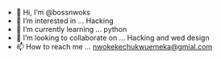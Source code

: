 - 👋 Hi, I’m @bossnwoks
- 👀 I’m interested in ... Hacking
- 🌱 I’m currently learning ... python
- 💞️ I’m looking to collaborate on ... Hacking and wed design
- 📫 How to reach me ... nwokekechukwuemeka@gmial.com

<!---
bossnwoks/bossnwoks is a ✨ special ✨ repository because its `README.md` (this file) appears on your GitHub profile.
You can click the Preview link to take a look at your changes.
--->

